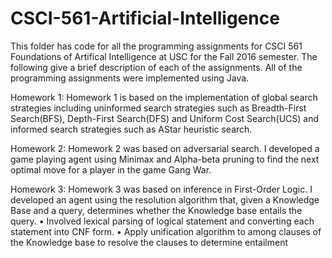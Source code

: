 # CSCI-561-Artificial-Intelligence

This folder has code for all the programming assignments for CSCI 561 Foundations of Artifical Intelligence at USC for the Fall 2016 semester. The following give a brief description of each of the assignments. All of the programming assignments were implemented using Java. 

Homework 1:
            Homework 1 is based on the implementation of global search strategies including uninformed search strategies such as Breadth-First Search(BFS), Depth-First Search(DFS) and Uniform Cost Search(UCS) and informed search strategies such as AStar heuristic search.
            
Homework 2:
            Homework 2 was based on adversarial search. I developed a game playing agent using Minimax and Alpha-beta pruning to find the next optimal move for a player in the game Gang War.
            
Homework 3:
            Homework 3 was based on inference in First-Order Logic. I developed an agent using the resolution algorithm that, given a Knowledge Base and a query, determines whether the Knowledge base entails the query.
            •	Involved lexical parsing of logical statement and converting each statement into CNF form. 
            •	Apply unification algorithm to among clauses of the Knowledge base to resolve the clauses to determine entailment
